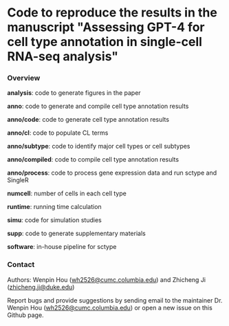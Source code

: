 Code to reproduce the results in the manuscript "Assessing GPT-4 for cell type annotation in single-cell RNA-seq analysis"
====

### Overview

**analysis**: code to generate figures in the paper

**anno**: code to generate and compile cell type annotation results

**anno/code**: code to generate cell type annotation results

**anno/cl**: code to populate CL terms

**anno/subtype**: code to identify major cell types or cell subtypes

**anno/compiled**: code to compile cell type annotation results

**anno/process**: code to process gene expression data and run sctype and SingleR

**numcell**: number of cells in each cell type

**runtime**: running time calculation

**simu**: code for simulation studies

**supp**: code to generate supplementary materials

**software**: in-house pipeline for sctype


### Contact

Authors: Wenpin Hou (wh2526@cumc.columbia.edu) and Zhicheng Ji (zhicheng.ji@duke.edu)

Report bugs and provide suggestions by sending email to the maintainer Dr. Wenpin Hou (wh2526@cumc.columbia.edu) or open a new issue on this Github page. 
